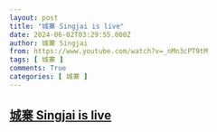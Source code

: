 ```yaml
---
layout: post
title: "城寨 Singjai is live"
date: 2024-06-02T03:29:55.000Z
author: 城寨 Singjai
from: https://www.youtube.com/watch?v=_nMn3cPT9tM
tags: [ 城寨 ]
comments: True
categories: [ 城寨 ]
---
```

<!--1717298995000-->
[城寨 Singjai is live](https://www.youtube.com/watch?v=_nMn3cPT9tM)
------

<div>

</div>
